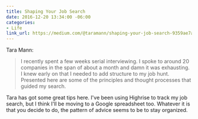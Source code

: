 ```yaml
---
title: Shaping Your Job Search
date: 2016-12-20 13:34:00 -06:00
categories:
- Life
link_url: https://medium.com/@taramann/shaping-your-job-search-9359ae7a71da
---
```


Tara Mann:

> I recently spent a few weeks serial interviewing. I spoke to around 20 companies in the span of about a month and damn it was exhausting. I knew early on that I needed to add structure to my job hunt. Presented here are some of the principles and thought processes that guided my search.

Tara has got some great tips here. I've been using Highrise to track my job search, but I think I'll be moving to a Google spreadsheet too. Whatever it is that you decide to do, the pattern of advice seems to be to stay organized.

